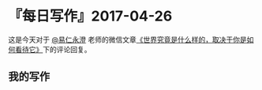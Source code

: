 # 『每日写作』2017-04-26

这是今天对于 [@易仁永澄](http://weibo.com/u/1640237087) 老师的微信文章[《世界究竟是什么样的，取决于你是如何看待它》]()下的评论回复。

## 我的写作